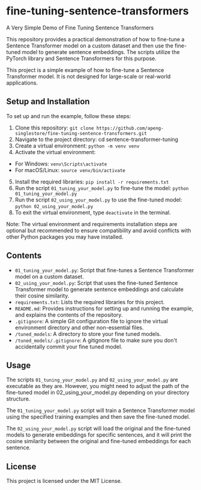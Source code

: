 # fine-tuning-sentence-transformers
A Very Simple Demo of Fine Tuning Sentence Transformers

This repository provides a practical demonstration of how to fine-tune a Sentence Transformer model on a custom dataset and then use the fine-tuned model to generate sentence embeddings. The scripts utilize the PyTorch library and Sentence Transformers for this purpose.

This project is a simple example of how to fine-tune a Sentence Transformer model. It is not designed for large-scale or real-world applications.

## Setup and Installation
To set up and run the example, follow these steps:

1. Clone this repository: `git clone https://github.com/apeng-singlestore/fine-tuning-sentence-transformers.git`
2. Navigate to the project directory: cd sentence-transformer-tuning
3. Create a virtual environment: `python -m venv venv`
4. Activate the virtual environment:
- For Windows: `venv\Scripts\activate`
- For macOS/Linux: `source venv/bin/activate`
5. Install the required libraries: `pip install -r requirements.txt`
6. Run the script `01_tuning_your_model.py` to fine-tune the model: `python 01_tuning_your_model.py`
7. Run the script `02_using_your_model.py` to use the fine-tuned model: `python 02_using_your_model.py`
8. To exit the virtual environment, type `deactivate` in the terminal.

Note: The virtual environment and requirements installation steps are optional but recommended to ensure compatibility and avoid conflicts with other Python packages you may have installed.

## Contents
- `01_tuning_your_model.py`: Script that fine-tunes a Sentence Transformer model on a custom dataset.
- `02_using_your_model.py`: Script that uses the fine-tuned Sentence Transformer model to generate sentence embeddings and calculate their cosine similarity.
- `requirements.txt`: Lists the required libraries for this project.
- `README.md`: Provides instructions for setting up and running the example, and explains the contents of the repository.
- `.gitignore`: A simple Git configuration file to ignore the virtual environment directory and other non-essential files.
- `/tuned_models`: A directory to store your fine tuned models.
- `/tuned_models/.gitignore`: A gitignore file to make sure you don't accidentally commit your fine tuned model.

## Usage
The scripts `01_tuning_your_model.py` and `02_using_your_model.py` are executable as they are. However, you might need to adjust the path of the fine-tuned model in 02_using_your_model.py depending on your directory structure.

The `01_tuning_your_model.py` script will train a Sentence Transformer model using the specified training examples and then save the fine-tuned model.

The `02_using_your_model.py` script will load the original and the fine-tuned models to generate embeddings for specific sentences, and it will print the cosine similarity between the original and fine-tuned embeddings for each sentence.

## License
This project is licensed under the MIT License.

